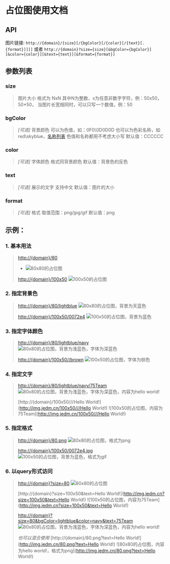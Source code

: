 # 占位图使用文档

## API
图片链接:
`http://{domain}/{size}[/{bgColor}[/{color}[/{text}[.{format}]]]]`
或者
`http://{domain}?size={size}[&bgColor={bgColor}][&color={color}][&text={text}][&format={format}]`

## 参数列表
### size
>图片大小
>格式为 NxN 其中N为整数，x为任意非数字字符，例：50x50，50*50，
>当图片长宽相同时，可以只写一个数值，例：50

### bgColor
>*[可选]* 背景颜色
>可以为色值，如：0F0\0D0D0D
>也可以为色彩名称，如red\skyblue，[名称列表](http://www.w3schools.com/cssref/css_colorsfull.asp)
>色值和名称都用不考虑大小写
>默认值：CCCCCC

### color
>*[可选]* 字体颜色
>格式同背景颜色
>默认值：背景色的反色

### text
>*[可选]* 展示的文字
>支持中文
>默认值：图片的大小

### format
>*[可选]* 格式
>取值范围：png/jpg/gif
>默认值：png


## 示例：
### 1. 基本用法

>[http://{domain}/80](http://img.jedm.cn/80)
> - ![80x80的占位图](http://img.jedm.cn/80)
>
>[http://{domain}/100x50](http://img.jedm.cn/100x50)
>![100x50的占位图](http://img.jedm.cn/100x50)

### 2. 指定背景色

>[http://{domain}/80/lightblue](http://img.jedm.cn/80/lightblue)
>![80x80的占位图，背景为天蓝色](http://img.jedm.cn/80/lightblue)
>
>[http://{domain}/100x50/0072e4](http://img.jedm.cn/100x50/0072e4)
>![100x50的占位图，背景为蓝色](http://img.jedm.cn/100x50/0072e4)

### 3. 指定字体颜色

>[http://{domain}/80/lightblue/navy](http://img.jedm.cn/80/lightblue/navy)
>![80x80的占位图，背景为浅蓝色，字体为深蓝色](http://img.jedm.cn/80/lightblue/navy)
>
>[http://{domain}/100x50//brown](http://img.jedm.cn/100x50//brown)
>![100x50的占位图，字体为棕色](http://img.jedm.cn/100x50//brown)

### 4. 指定文字

>[http://{domain}/80/lightblue/navy/75Team](http://img.jedm.cn/80/lightblue/navy/75Team)
>![80x80的占位图，背景为浅蓝色，字体为深蓝色，内容为hello world!](http://img.jedm.cn/80/lightblue/navy/75Team)
>
>[http://{domain}/100x50///Hello World!](http://img.jedm.cn/100x50///Hello World!)
>![100x50的占位图，内容为75Team](http://img.jedm.cn/100x50///Hello World!)

### 5. 指定格式

>[http://{domain}/80.png](http://img.jedm.cn/80.png)
>![80x80的占位图，格式为png](http://img.jedm.cn/80.png)
>
>[http://{domain}/100x50/0072e4.jpg](http://img.jedm.cn/100x50/0072e4.jpg)
>![100x50的占位图，背景为蓝色，格式为gif](http://img.jedm.cn/100x50/0072e4.gif)

### 6. 以query形式访问

>[http://{domain}?size=80](http://img.jedm.cn?size=80)
>![80x80的占位图](http://img.jedm.cn?size=80)
>
>[http://{domain}?size=100x50&text=Hello World!](http://img.jedm.cn?size=100x50&text=Hello World!)
>![100x50的占位图，内容为75Team](http://img.jedm.cn?size=100x50&text=Hello World!)
>
>[http://{domain}?size=80&bgColor=lightblue&color=navy&text=75Team](http://img.jedm.cn?size=80&bgColor=lightblue&color=navy&text=75Team)
>![80x80的占位图，背景为浅蓝色，字体为深蓝色，内容为hello world!](http://img.jedm.cn?size=80&bgColor=lightblue&color=navy&text=75Team)
>
>*也可以混合使用*
>[http://{domain}/80.png?text=Hello World!](http://img.jedm.cn/80.png?text=Hello World!)
>![80x80的占位图，内容为hello world!，格式为png](http://img.jedm.cn/80.png?text=Hello World!)

